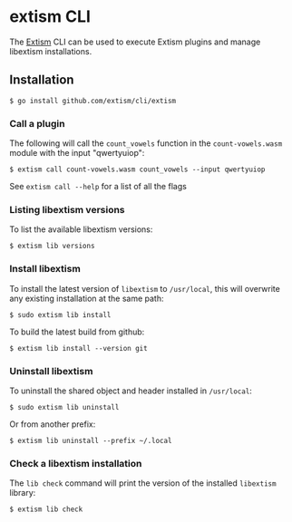 # extism CLI

The [Extism](https://github.com/extism/extism) CLI can be used to execute Extism plugins and manage libextism installations.

## Installation

```shell
$ go install github.com/extism/cli/extism
```

### Call a plugin

The following will call the `count_vowels` function in the `count-vowels.wasm` module with the input "qwertyuiop":

```shell
$ extism call count-vowels.wasm count_vowels --input qwertyuiop
```

See `extism call --help` for a list of all the flags

### Listing libextism versions

To list the available libextism versions:

```shell
$ extism lib versions
```

### Install libextism

To install the latest version of `libextism` to `/usr/local`, this will overwrite any existing installation at the same path:

```shell
$ sudo extism lib install
```

To build the latest build from github:

```shell
$ extism lib install --version git
```

### Uninstall libextism

To uninstall the shared object and header installed in `/usr/local`:

```shell
$ sudo extism lib uninstall
```

Or from another prefix:

```shell
$ extism lib uninstall --prefix ~/.local
```

### Check a libextism installation

The `lib check` command will print the version of the installed `libextism` library:

```shell
$ extism lib check
```

